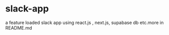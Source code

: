 # slack-app
a feature loaded slack app using react.js , next.js, supabase db etc.more in README.md 
